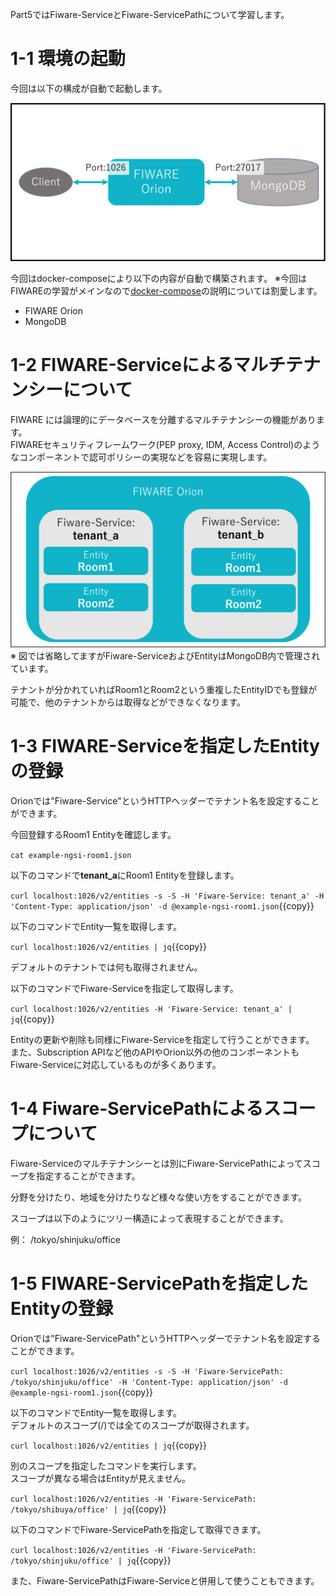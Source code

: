 Part5ではFiware-ServiceとFiware-ServicePathについて学習します。

# 1-1 環境の起動

今回は以下の構成が自動で起動します。

![全体構成図](./assets/1-1.png)


今回はdocker-composeにより以下の内容が自動で構築されます。
※今回はFIWAREの学習がメインなので[docker-compose](https://docs.docker.jp/compose/toc.html)の説明については割愛します。

* FIWARE Orion
* MongoDB

# 1-2 FIWARE-Serviceによるマルチテナンシーについて

FIWARE には論理的にデータベースを分離するマルチテナンシーの機能があります。  
FIWAREセキュリティフレームワーク(PEP proxy, IDM, Access Control)のようなコンポーネントで認可ポリシーの実現などを容易に実現します。

![マルチテナンシー](./assets/1-2.png)
※ 図では省略してますがFiware-ServiceおよびEntityはMongoDB内で管理されています。

テナントが分かれていればRoom1とRoom2という重複したEntityIDでも登録が可能で、他のテナントからは取得などができなくなります。


# 1-3 FIWARE-Serviceを指定したEntityの登録
Orionでは"Fiware-Service"というHTTPヘッダーでテナント名を設定することができます。

今回登録するRoom1 Entityを確認します。

`cat example-ngsi-room1.json`

以下のコマンドで**tenant_a**にRoom1 Entityを登録します。

`curl localhost:1026/v2/entities -s -S -H 'Fiware-Service: tenant_a' -H 'Content-Type: application/json' -d @example-ngsi-room1.json`{{copy}}


以下のコマンドでEntity一覧を取得します。

`curl localhost:1026/v2/entities | jq`{{copy}}

デフォルトのテナントでは何も取得されません。

以下のコマンドでFiware-Serviceを指定して取得します。

`curl localhost:1026/v2/entities -H 'Fiware-Service: tenant_a' | jq`{{copy}}

Entityの更新や削除も同様にFiware-Serviceを指定して行うことができます。
また、Subscription APIなど他のAPIやOrion以外の他のコンポーネントもFiware-Serviceに対応しているものが多くあります。


# 1-4 Fiware-ServicePathによるスコープについて
Fiware-Serviceのマルチテナンシーとは別にFiware-ServicePathによってスコープを指定することができます。

分野を分けたり、地域を分けたりなど様々な使い方をすることができます。

スコープは以下のようにツリー構造によって表現することができます。

例： /tokyo/shinjuku/office


# 1-5 FIWARE-ServicePathを指定したEntityの登録

Orionでは"Fiware-ServicePath"というHTTPヘッダーでテナント名を設定することができます。

`curl localhost:1026/v2/entities -s -S -H 'Fiware-ServicePath: /tokyo/shinjuku/office' -H 'Content-Type: application/json' -d @example-ngsi-room1.json`{{copy}}

以下のコマンドでEntity一覧を取得します。  
デフォルトのスコープ(/)では全てのスコープが取得されます。

`curl localhost:1026/v2/entities | jq`{{copy}}


別のスコープを指定したコマンドを実行します。  
スコープが異なる場合はEntityが見えません。

`curl localhost:1026/v2/entities -H 'Fiware-ServicePath: /tokyo/shibuya/office' | jq`{{copy}}

以下のコマンドでFiware-ServicePathを指定して取得できます。

`curl localhost:1026/v2/entities -H 'Fiware-ServicePath: /tokyo/shinjuku/office' | jq`{{copy}}


また、Fiware-ServicePathはFiware-Serviceと併用して使うこともできます。
